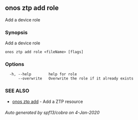 ## onos ztp add role

Add a device role

### Synopsis

Add a device role

```
onos ztp add role <fileName> [flags]
```

### Options

```
  -h, --help        help for role
      --overwrite   Overwrite the role if it already exists
```

### SEE ALSO

* [onos ztp add](onos_ztp_add.md)	 - Add a ZTP resource

###### Auto generated by spf13/cobra on 4-Jan-2020
